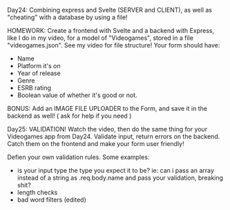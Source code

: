 Day24:
Combining express and Svelte (SERVER and CLIENT), as well as "cheating" with a database by using a file!

HOMEWORK:
Create a frontend with Svelte and a backend with Express, like I do in my video, for a model of "Videogames", stored in a file "videogames.json". See my video for file structure!
Your form should have:
- Name
- Platform it's on
- Year of release
- Genre
- ESRB  rating
- Boolean value of whether it's good or not.

BONUS:
Add an IMAGE FILE UPLOADER to the Form, and save it in the backend as well! ( ask for help if you need ) 

Day25:
VALIDATION!
Watch the video, then do the same thing for your Videogames app from Day24.
Validate input, return errors on the backend.
Catch them on the frontend and make your form user friendly!

Defien your own validation rules.
Some examples:
- is your input type the type you expect it to be? ie: can i pass an array instead of a string as .req.body.name and pass your validation, breaking shit?
- length checks
- bad word filters (edited)
